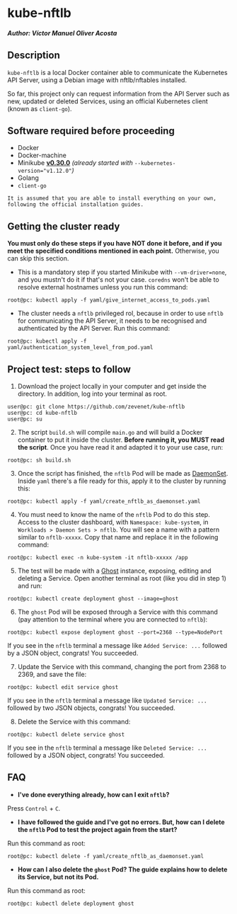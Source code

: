 # kube-nftlb

##### Author: Víctor Manuel Oliver Acosta



## Description

`kube-nftlb` is a local Docker container able to communicate the Kubernetes API Server, using a Debian image with nftlb/nftables installed.

So far, this project only can request information from the API Server such as new, updated or deleted Services, using an official Kubernetes client (known as `client-go`).


## Software required before proceeding

* Docker
* Docker-machine
* Minikube [**v0.30.0**](https://github.com/kubernetes/minikube/releases/tag/v0.30.0) _(already started with_ `--kubernetes-version="v1.12.0"`_)_ 
* Golang
* `client-go`

`It is assumed that you are able to install everything on your own, following the official installation guides.`


## Getting the cluster ready

**You must only do these steps if you have NOT done it before, and if you meet the specified conditions mentioned in each point.** Otherwise, you can skip this section.

* This is a mandatory step if you started Minikube with `--vm-driver=none`, and you mustn't do it if that's not your case. `coredns` won't be able to resolve external hostnames unless you run this command:
```
root@pc: kubectl apply -f yaml/give_internet_access_to_pods.yaml
```
* The cluster needs a `nftlb` privileged rol, because in order to use `nftlb` for communicating the API Server, it needs to be recognised and authenticated by the API Server. Run this command:
```
root@pc: kubectl apply -f yaml/authentication_system_level_from_pod.yaml
```


## Project test: steps to follow

1. Download the project locally in your computer and get inside the directory. In addition, log into your terminal as root.
```
user@pc: git clone https://github.com/zevenet/kube-nftlb
user@pc: cd kube-nftlb
user@pc: su
```

2. The script `build.sh` will compile `main.go` and will build a Docker container to put it inside the cluster. **Before running it, you MUST read the script**. Once you have read it and adapted it to your use case, run:
```
root@pc: sh build.sh
```

3. Once the script has finished, the `nftlb` Pod will be made as [DaemonSet](https://kubernetes.io/docs/concepts/workloads/controllers/daemonset/). Inside `yaml` there's a file ready for this, apply it to the cluster by running this:
```
root@pc: kubectl apply -f yaml/create_nftlb_as_daemonset.yaml
```

4. You must need to know the name of the `nftlb` Pod to do this step. Access to the cluster dashboard, with `Namespace: kube-system`, in `Workloads > Daemon Sets > nftlb`. You will see a name with a pattern similar to `nftlb-xxxxx`. Copy that name and replace it in the following command:
```
root@pc: kubectl exec -n kube-system -it nftlb-xxxxx /app
```

5. The test will be made with a [Ghost](https://ghost.org/) instance, exposing, editing and deleting a Service. Open another terminal as root (like you did in step 1) and run:
```
root@pc: kubectl create deployment ghost --image=ghost
```

6. The `ghost` Pod will be exposed through a Service with this command (pay attention to the terminal where you are connected to `nftlb`):
```
root@pc: kubectl expose deployment ghost --port=2368 --type=NodePort
```
If you see in the `nftlb` terminal a message like `Added Service: ...` followed by a JSON object, congrats! You succeeded.

7. Update the Service with this command, changing the port from 2368 to 2369, and save the file:
```
root@pc: kubectl edit service ghost
```
If you see in the `nftlb` terminal a message like `Updated Service: ...` followed by two JSON objects, congrats! You succeeded.

8. Delete the Service with this command:
```
root@pc: kubectl delete service ghost
```
If you see in the `nftlb` terminal a message like `Deleted Service: ...` followed by a JSON object, congrats! You succeeded.


## FAQ

* **I've done everything already, how can I exit `nftlb`?**

Press `Control` + `C`.

* **I have followed the guide and I've got no errors. But, how can I delete the `nftlb` Pod to test the project again from the start?**

Run this command as root:
```
root@pc: kubectl delete -f yaml/create_nftlb_as_daemonset.yaml
```

* **How can I also delete the `ghost` Pod? The guide explains how to delete its Service, but not its Pod.**

Run this command as root:
```
root@pc: kubectl delete deployment ghost
```
